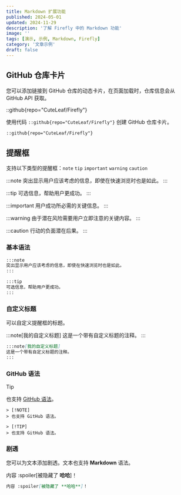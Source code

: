 ```yaml
---
title: Markdown 扩展功能
published: 2024-05-01
updated: 2024-11-29
description: '了解 Firefly 中的 Markdown 功能'
image: ''
tags: [演示, 示例, Markdown, Firefly]
category: '文章示例'
draft: false 
---
```


## GitHub 仓库卡片
您可以添加链接到 GitHub 仓库的动态卡片，在页面加载时，仓库信息会从 GitHub API 获取。 

::github{repo="CuteLeaf/Firefly"}

使用代码 `::github{repo="CuteLeaf/Firefly"}` 创建 GitHub 仓库卡片。

```markdown
::github{repo="CuteLeaf/Firefly"}
```

## 提醒框

支持以下类型的提醒框：`note` `tip` `important` `warning` `caution`

:::note
突出显示用户应该考虑的信息，即使在快速浏览时也是如此。
:::

:::tip
可选信息，帮助用户更成功。
:::

:::important
用户成功所必需的关键信息。
:::

:::warning
由于潜在风险需要用户立即注意的关键内容。
:::

:::caution
行动的负面潜在后果。
:::

### 基本语法

```markdown
:::note
突出显示用户应该考虑的信息，即使在快速浏览时也是如此。
:::

:::tip
可选信息，帮助用户更成功。
:::
```

### 自定义标题

可以自定义提醒框的标题。

:::note[我的自定义标题]
这是一个带有自定义标题的注释。
:::

```markdown
:::note[我的自定义标题]
这是一个带有自定义标题的注释。
:::
```

### GitHub 语法

> [!TIP]
> 也支持 [GitHub 语法](https://github.com/orgs/community/discussions/16925)。

```
> [!NOTE]
> 也支持 GitHub 语法。

> [!TIP]
> 也支持 GitHub 语法。
```

### 剧透

您可以为文本添加剧透。文本也支持 **Markdown** 语法。

内容 :spoiler[被隐藏了 **哈哈**]！

```markdown
内容 :spoiler[被隐藏了 **哈哈**]！
